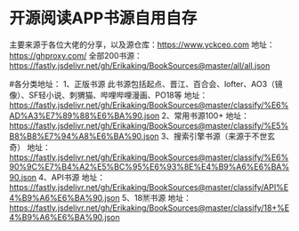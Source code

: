 # 开源阅读APP书源自用自存
主要来源于各位大佬的分享，以及源仓库：https://www.yckceo.com
地址：https://ghproxy.com/
全部200书源：https://fastly.jsdelivr.net/gh/Erikaking/BookSources@master/all/all.json


#各分类地址：
1、正版书源
此书源包括起点、晋江、百合会、lofter、AO3（镜像）、SF轻小说、刺猬猫、哔哩哔哩漫画、PO18等
地址：https://fastly.jsdelivr.net/gh/Erikaking/BookSources@master/classify/%E6%AD%A3%E7%89%88%E6%BA%90.json
2、常用书源100+
地址：https://fastly.jsdelivr.net/gh/Erikaking/BookSources@master/classify/%E5%B8%B8%E7%94%A8%E6%BA%90.json
3、搜索引擎书源（来源于不世玄奇）
地址：https://fastly.jsdelivr.net/gh/Erikaking/BookSources@master/classify/%E6%90%9C%E7%B4%A2%E5%BC%95%E6%93%8E%E4%B9%A6%E6%BA%90.json
4、API书源
地址：https://fastly.jsdelivr.net/gh/Erikaking/BookSources@master/classify/API%E4%B9%A6%E6%BA%90.json
5、18🈲书源
地址：https://fastly.jsdelivr.net/gh/Erikaking/BookSources@master/classify/18+%E4%B9%A6%E6%BA%90.json
